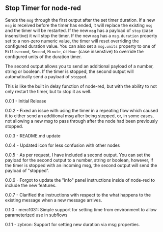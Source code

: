 Stop Timer for node-red
----------------------------

Sends the `msg` through the first output after the set timer duration. If a new `msg` is received before the timer has ended, it will replace the existing `msg` and the timer will be restarted. If the new `msg` has a payload of `stop` (case insensitive) it will stop the timer. If the new `msg` has a `msg.duration` property set to a non-zero numeric value, the timer will reset overriding the configured duration value. You can also set a `msg.units` property to one of `Millisecond`, `Second`, `Minute`, or `Hour` (case insenstive) to override the configured units of the duration timer.

The second output allows you to send an additional payload of a number, string or boolean. If the timer is stopped, the second output will automatically send a payload of `stopped`.

This is like the built in delay function of node-red, but with the ability to not only restart the timer, but to stop it as well.

0.0.1 - Initial Release

0.0.2 - Fixed an issue with using the timer in a repeating flow which caused it to either send an additional msg after being stopped, or, in some cases, not allowing a new msg to pass through after the node had been previously stopped.

0.0.3 - README.md update

0.0.4 - Updated icon for less confusion with other nodes

0.0.5 - As per request, I have included a second output. You can set the payload for the second output to a number, string or boolean, however, if the timer is stopped with an incoming msg, the second output will send the payload of "stopped".

0.0.6 - Forgot to update the "info" panel instructions inside of node-red to include the new features.

0.0.7 - Clarified the instructions with respect to the what happens to the existing message when a new message arrives.

0.1.0 - merc1031: Simple support for setting time from environment to allow parameterized use in subflows

0.1.1 - zybron: Support for setting new duration via msg properties.

